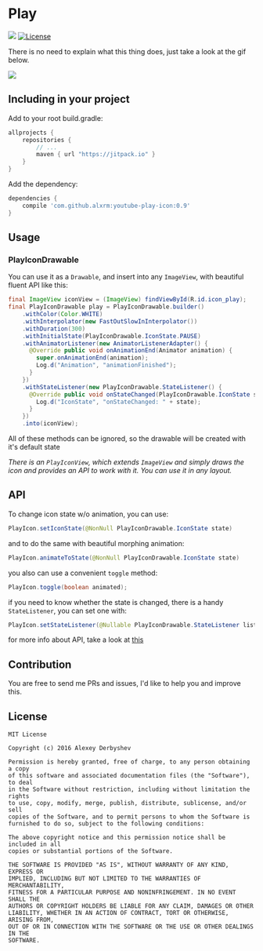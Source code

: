 # Play
[![](https://jitpack.io/v/alxrm/youtube-play-icon.svg)](https://jitpack.io/#alxrm/youtube-play-icon)
[![License](http://img.shields.io/badge/license-MIT-green.svg?style=flat)]()

There is no need to explain what this thing does, just take a look at the gif below.

![](https://github.com/alxrm/youtube-play-icon/blob/master/art/play.gif?raw=true)

## Including in your project

Add to your root build.gradle:
```Groovy
allprojects {
	repositories {
	    // ...
	    maven { url "https://jitpack.io" }
	}
}
```

Add the dependency:
```Groovy
dependencies {
    compile 'com.github.alxrm:youtube-play-icon:0.9'
}
```

Usage
-----

### PlayIconDrawable

You can use it as a `Drawable`, and insert into any `ImageView`,
with beautiful fluent API like this:

```java
final ImageView iconView = (ImageView) findViewById(R.id.icon_play);
final PlayIconDrawable play = PlayIconDrawable.builder()
    .withColor(Color.WHITE)
    .withInterpolator(new FastOutSlowInInterpolator())
    .withDuration(300)
    .withInitialState(PlayIconDrawable.IconState.PAUSE)
    .withAnimatorListener(new AnimatorListenerAdapter() {
      @Override public void onAnimationEnd(Animator animation) {
        super.onAnimationEnd(animation);
        Log.d("Animation", "animationFinished");
      }
    })
    .withStateListener(new PlayIconDrawable.StateListener() {
      @Override public void onStateChanged(PlayIconDrawable.IconState state) {
        Log.d("IconState", "onStateChanged: " + state);
      }
    })
    .into(iconView);
```

All of these methods can be ignored, so the drawable will be created with it's default state

_There is an `PlayIconView`, which extends `ImageView` and simply draws the icon and provides an API to work with it.
You can use it in any layout._

## API

To change icon state w/o animation, you can use:

```java
PlayIcon.setIconState(@NonNull PlayIconDrawable.IconState state)
```

and to do the same with beautiful morphing animation:

```java
PlayIcon.animateToState(@NonNull PlayIconDrawable.IconState state)
```

you also can use a convenient `toggle` method:

```java
PlayIcon.toggle(boolean animated);
```

if you need to know whether the state is changed, there is a handy `StateListener`, you can set one with:

```java
PlayIcon.setStateListener(@Nullable PlayIconDrawable.StateListener listener);
```

for more info about API, take a look at [this](https://github.com/alxrm/youtube-play-icon/blob/master/lib/src/main/java/rm/com/youtubeplayicon/PlayIcon.java)

## Contribution

You are free to send me PRs and issues, I'd like to help you and improve this.

## License

    MIT License

    Copyright (c) 2016 Alexey Derbyshev

    Permission is hereby granted, free of charge, to any person obtaining a copy
    of this software and associated documentation files (the "Software"), to deal
    in the Software without restriction, including without limitation the rights
    to use, copy, modify, merge, publish, distribute, sublicense, and/or sell
    copies of the Software, and to permit persons to whom the Software is
    furnished to do so, subject to the following conditions:

    The above copyright notice and this permission notice shall be included in all
    copies or substantial portions of the Software.

    THE SOFTWARE IS PROVIDED "AS IS", WITHOUT WARRANTY OF ANY KIND, EXPRESS OR
    IMPLIED, INCLUDING BUT NOT LIMITED TO THE WARRANTIES OF MERCHANTABILITY,
    FITNESS FOR A PARTICULAR PURPOSE AND NONINFRINGEMENT. IN NO EVENT SHALL THE
    AUTHORS OR COPYRIGHT HOLDERS BE LIABLE FOR ANY CLAIM, DAMAGES OR OTHER
    LIABILITY, WHETHER IN AN ACTION OF CONTRACT, TORT OR OTHERWISE, ARISING FROM,
    OUT OF OR IN CONNECTION WITH THE SOFTWARE OR THE USE OR OTHER DEALINGS IN THE
    SOFTWARE.

